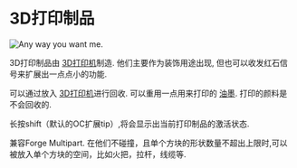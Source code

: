 # 3D打印制品

![Any way you want me.](block:OpenComputers:print)

3D打印制品由 [3D打印机](printer.md)制造. 他们主要作为装饰用途出现, 但也可以收发红石信号来扩展出一点点小的功能.

可以通过放入 [3D打印机](printer.md)进行回收. 可以重用一点用来打印的 [油墨](../item/chamelium.md). 打印的颜料是不会回收的.

长按shift（默认的OC扩展tip）,将会显示出当前打印制品的激活状态.

兼容Forge Multipart. 在他们不碰撞，且单个方块的形状数量不超出上限时,可以被放入单个方块的空间，比如火把，拉杆，线缆等.
